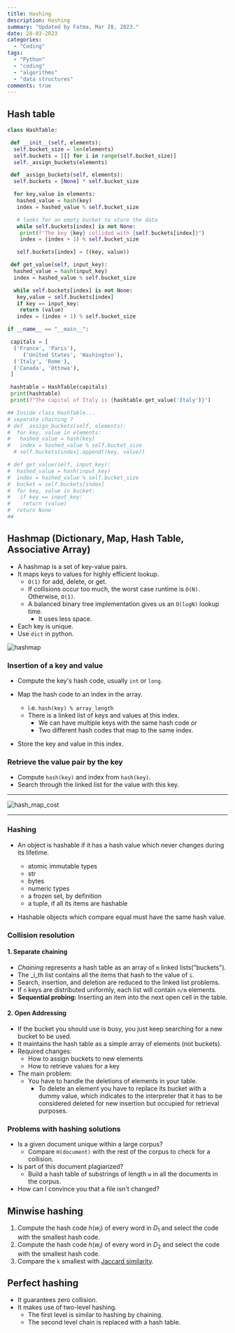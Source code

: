 ```yaml
---
title: Hashing
description: Hashing
summary: "Updated by Fatma, Mar 28, 2023."
date: 28-03-2023
categories:
  - "Coding"
tags:
  - "Python"
  - "coding"
  - "algorithms"
  - "data structures"
comments: true
---
```

## Hash table

```python
class HashTable:

 def __init__(self, elements):
  self.bucket_size = len(elements)
  self.buckets = [[] for i in range(self.bucket_size)]
  self._assign_buckets(elements)

 def _assign_buckets(self, elements):
  self.buckets = [None] * self.bucket_size

  for key,value in elements:
   hashed_value = hash(key)
   index = hashed_value % self.bucket_size

   # looks for an empty bucket to store the data
   while self.buckets[index] is not None:
    print(f"The key {key} collided with {self.buckets[index]}")
    index = (index + 1) % self.bucket_size

   self.buckets[index] = ((key, value))

 def get_value(self, input_key):
  hashed_value = hash(input_key)
  index = hashed_value % self.bucket_size

  while self.buckets[index] is not None:
   key,value = self.buckets[index]
   if key == input_key:
    return (value)
   index = (index + 1) % self.bucket_size

if __name__ == "__main__":

 capitals = [
  ('France', 'Paris'),
     ('United States', 'Washington'),
  ('Italy', 'Rome'),
  ('Canada', 'Ottowa'), 
 ]

 hashtable = HashTable(capitals)
 print(hashtable)
 print(f"The capital of Italy is {hashtable.get_value('Italy')}")

## Inside class HashTable...
# separate chaining ? 
# def _assign_buckets(self, elements):
#  for key, value in elements:
#   hashed_value = hash(key)
#   index = hashed_value % self.bucket_size
  # self.buckets[index].append((key, value))

# def get_value(self, input_key):
#  hashed_value = hash(input_key)
#  index = hashed_value % self.bucket_size
#  bucket = self.buckets[index]
#  for key, value in bucket:
#   if key == input_key:
#    return (value)
#  return None
##
```

## Hashmap (Dictionary, Map, Hash Table, Associative Array)

- A hashmap is a set of key-value pairs.
- It maps keys to values for highly efficient lookup.
  - `O(1)` for add, delete, or get.
  - If collisions occur too much, the worst case runtime is `O(N)`. Otherwise, `O(1)`.
  - A balanced binary tree implementation gives us an `O(logN)` lookup time.
    - It uses less space.
- Each key is unique.
- Use `dict` in python.

![hashmap](/img/hashmap.png)

### Insertion of a key and value

- Compute the key's hash code, usually `int` or `long`.
- Map the hash code to an index in the array.
  - i.e. `hash(key) % array_length`
  - There is a linked list of keys and values at this index.
    - We can have multiple keys with the same hash code _or_
    - Two different hash codes that map to the same index.

- Store the key and value in this index.

### Retrieve the value pair by the key

- Compute `hash(key)` and index from `hash(key)`.
- Search through the linked list for the value with this key.

---

![hash_map_cost](/img/hash_map_cost.png)

---

### Hashing

- An object is hashable if it has a hash value which never changes during its lifetime.
  - atomic immutable types
  - str
  - bytes
  - numeric types
  - a frozen set, by definition
  - a tuple, if all its items are hashable

- Hashable objects which compare equal must have the same hash value.

### Collision resolution

#### 1. Separate chaining

- _Chaining_ represents a hash table as an array of `m` linked lists("buckets").
- The _i_th list contains all the items that hash to the value of `i`.
- Search, insertion, and deletion are reduced to the linked list problems.
- If `n` keys are distributed uniformly, each list will contain `n/m` elements.
- **Sequential probing:** Inserting an item into the next open cell in the table.

#### 2. Open Addressing

- If the bucket you should use is busy, you just keep searching for a new bucket to be used.
- It maintains the hash table as a simple array of elements (not buckets).
- Required changes:
  - How to assign buckets to new elements
  - How to retrieve values for a key
- The main problem:
  - You have to handle the deletions of elements in your table.
    - To delete an element you have to replace its bucket with a dummy value, which indicates to the interpreter that it has to be considered deleted for new insertion but occupied for retrieval purposes.

### Problems with hashing solutions

- Is a given document unique within a large corpus?
  - Compare `H(document)` with the rest of the corpus to check for a collision.
- Is part of this document plagiarized?
  - Build a hash table of substrings of length `w` in all the documents in the corpus.
- How can I convince you that a file isn't changed?

## Minwise hashing

1. Compute the hash code $h(w_i)$ of every word in $D_1$ and select the code with the smallest hash code.
2. Compute the hash code $h(w_i)$ of every word in $D_2$ and select the code with the smallest hash code.
3. Compare the `k` smallest with [Jaccard similarity](/img/jaccard_similarity.md).

## Perfect hashing

- It guarantees zero collision.
- It makes use of two-level hashing.
  - The first level is similar to hashing by chaining.
  - The second level chain is replaced with a hash table.
